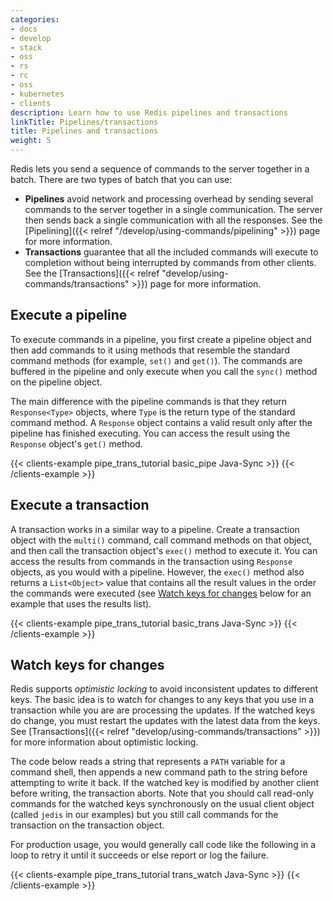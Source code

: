 ```yaml
---
categories:
- docs
- develop
- stack
- oss
- rs
- rc
- oss
- kubernetes
- clients
description: Learn how to use Redis pipelines and transactions
linkTitle: Pipelines/transactions
title: Pipelines and transactions
weight: 5
---
```


Redis lets you send a sequence of commands to the server together in a batch.
There are two types of batch that you can use:

-   **Pipelines** avoid network and processing overhead by sending several commands
    to the server together in a single communication. The server then sends back
    a single communication with all the responses. See the
    [Pipelining]({{< relref "/develop/using-commands/pipelining" >}}) page for more
    information.
-   **Transactions** guarantee that all the included commands will execute
    to completion without being interrupted by commands from other clients.
    See the [Transactions]({{< relref "develop/using-commands/transactions" >}})
    page for more information.

## Execute a pipeline

To execute commands in a pipeline, you first create a pipeline object
and then add commands to it using methods that resemble the standard
command methods (for example, `set()` and `get()`). The commands are
buffered in the pipeline and only execute when you call the `sync()`
method on the pipeline object.

The main difference with the pipeline commands is that they return
`Response<Type>` objects, where `Type` is the return type of the
standard command method. A `Response` object contains a valid result
only after the pipeline has finished executing. You can access the
result using the `Response` object's `get()` method.

{{< clients-example pipe_trans_tutorial basic_pipe Java-Sync >}}
{{< /clients-example >}}

## Execute a transaction

A transaction works in a similar way to a pipeline. Create a
transaction object with the `multi()` command, call command methods
on that object, and then call the transaction object's 
`exec()` method to execute it. You can access the results
from commands in the transaction using `Response` objects, as
you would with a pipeline. However, the `exec()` method also
returns a `List<Object>` value that contains all the result
values in the order the commands were executed (see
[Watch keys for changes](#watch-keys-for-changes) below for
an example that uses the results list).

{{< clients-example pipe_trans_tutorial basic_trans Java-Sync >}}
{{< /clients-example >}}

## Watch keys for changes

Redis supports *optimistic locking* to avoid inconsistent updates
to different keys. The basic idea is to watch for changes to any
keys that you use in a transaction while you are are processing the
updates. If the watched keys do change, you must restart the updates
with the latest data from the keys. See
[Transactions]({{< relref "develop/using-commands/transactions" >}})
for more information about optimistic locking.

The code below reads a string
that represents a `PATH` variable for a command shell, then appends a new
command path to the string before attempting to write it back. If the watched
key is modified by another client before writing, the transaction aborts.
Note that you should call read-only commands for the watched keys synchronously on
the usual client object (called `jedis` in our examples) but you still call commands
for the transaction on the transaction object.

For production usage, you would generally call code like the following in
a loop to retry it until it succeeds or else report or log the failure.

{{< clients-example pipe_trans_tutorial trans_watch Java-Sync >}}
{{< /clients-example >}}
